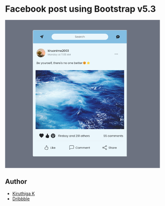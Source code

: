 # Facebook post using Bootstrap v5.3

![](./img/screenshot.png)

## Author

- [Kiruthiga K](https://kiruanime2003.gitlab.io)
- [Dribbble](https://dribbble.com/kiruanime2003)